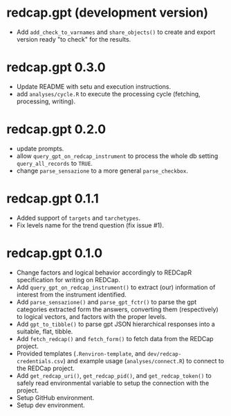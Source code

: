 # redcap.gpt (development version)

* Add `add_check_to_varnames` and `share_objects()` to create and export version ready "to check" for the results.

# redcap.gpt 0.3.0

* Update README with setu and execution instructions.
* add `analyses/cycle.R` to execute the processing cycle (fetching, processing, writing).

# redcap.gpt 0.2.0

* update prompts.
* allow `query_gpt_on_redcap_instrument` to process the whole db setting `query_all_records` to `TRUE`.
* change `parse_sensazione` to a more general `parse_checkbox`.

# redcap.gpt 0.1.1

* Added support of `targets` and `tarchetypes`.
* Fix levels name for the trend question (fix issue #1).

# redcap.gpt 0.1.0

* Change factors and logical behavior accordingly to REDCapR specification for writing on REDCap.
* Add `query_gpt_on_redcap_instrument()` to extract (our) information of interest from the instrument identified.
* Add `parse_sensazione()` and `parse_gpt_fctr()` to parse the gpt categories extracted form the answers, converting them (respectively) to logical vectors, and factors with the proper levels.
* Add `gpt_to_tibble()` to parse gpt JSON hierarchical responses into a suitable, flat, tibble.
* Add `fetch_redcap()` and `fetch_form()` to fetch data from the REDCap project.
* Provided templates (`.Renviron-template`, and `dev/redcap-credentials.csv`) and example usage (`analyses/connect.R`) to connect to the REDCap project.
* Add `get_redcap_uri()`, `get_redcap_pid()`, and `get_redcap_token()` to safely read environmental variable to setup the connection with the project.
* Setup GitHub environment.
* Setup dev environment.
